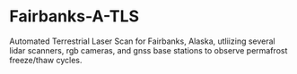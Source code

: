 # Fairbanks-A-TLS
Automated Terrestrial Laser Scan for Fairbanks, Alaska, utliizing several lidar scanners, rgb cameras, and gnss base stations to observe permafrost freeze/thaw cycles.
